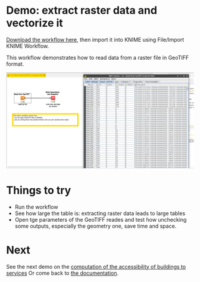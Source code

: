 # Demo: extract raster data and vectorize it

[Download the workflow here](8_demo_read_GeoTIFF_and_vectorize.knwf), then import it into KNIME using File/Import KNIME Workflow. 

This workflow demonstrates how to read data from a raster file in GeoTIFF format.

![Capture](capture.png)


# Things to try

* Run the workflow
* See how large the table is: extracting raster data leads to large tables 
* Open tge parameters of the GeoTIFF reades and test how unchecking some outputs, especially the geometry one, save time and space.

# Next

See the next demo on the [computation of the accessibility of buildings to services](../../pages/9_demo_accessibility_zones/index.md)
Or come back to [the documentation](../../).
